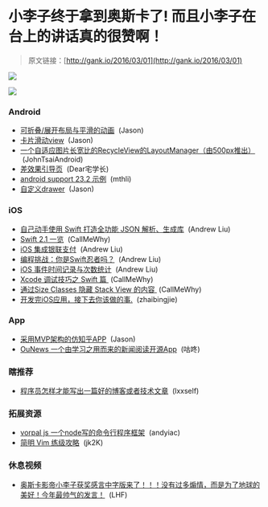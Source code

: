 # 小李子终于拿到奥斯卡了! 而且小李子在台上的讲话真的很赞啊！

> 原文链接：[http://gank.io/2016/03/01](http://gank.io/2016/03/01)

![](http://ww3.sinaimg.cn/large/610dc034jw1f1h8frm5dyj20go0got9o.jpg)

![](http://ww3.sinaimg.cn/large/7a8aed7bjw1f1h4f51wbcj20f00lddih.jpg)

### Android

* [可折叠/展开布局与平滑的动画](https://github.com/ubdc/CollapseLayout) &nbsp;(Jason)
* [卡片滑动view](https://github.com/flschweiger/SwipeStack) &nbsp;(Jason)
* [一个自适应图片长宽比的RecycleView的LayoutManager（由500px推出）](https://github.com/500px/greedo) &nbsp;(JohnTsaiAndroid)
* [差效果引导页](https://github.com/Cleveroad/slidingtutorial) &nbsp;(Dear宅学长)
* [android support 23.2 示例](https://github.com/liaohuqiu/android) &nbsp;(mthli)
* [自定义drawer](https://github.com/HeinrichReimer/material) &nbsp;(Jason)

### iOS

* [自己动手使用 Swift 打造全功能 JSON 解析、生成库](http://lvwenhan.com/ios/463.html?hmsr=toutiao.io&amp) &nbsp;(Andrew Liu)
* [Swift 2.1 一览](http://www.russbishop.net/swift) &nbsp;(CallMeWhy)
* [iOS 集成银联支付](http://www.jianshu.com/p/92d615f78509?utm_campaign=hugo&amp) &nbsp;(Andrew Liu)
* [编程挑战：你是Swift忍者吗？](http://www.swiftvip.cn/471.html) &nbsp;(Andrew Liu)
* [iOS 事件时间记录与次数统计](https://github.com/yourtion/EventLogger?hmsr=toutiao.io&amp) &nbsp;(Andrew Liu)
* [Xcode 调试技巧之 Swift 篇&nbsp;](http://ibcker.me/xcode) (CallMeWhy)
* [通过Size Classes 隐藏 Stack View 的内容&nbsp;](http://useyourloaf.com/blog/using) (CallMeWhy)
* [开发完iOS应用，接下去你该做的事.](http://www.bingjie.me/2016/01/24/AfteriOS.html) &nbsp;(zhaibingjie)

### App

* [采用MVP架构的仿知乎APP](https://github.com/fangx/ZhiHuMVP) &nbsp;(Jason)
* [OuNews 一个由学习之用而来的新闻阅读开源App](https://github.com/oubowu/OuNews) &nbsp;(咕咚)

### 瞎推荐

* [程序员怎样才能写出一篇好的博客或者技术文章](https://www.phodal.com/blog/programmer) &nbsp;(lxxself)

### 拓展资源

* [vorpal js 一个node写的命令行程序框架](https://github.com/dthree/vorpal) &nbsp;(andyiac)
* [简明 Vim 练级攻略](http://coolshell.cn/articles/5426.html?hmsr=toutiao.io&amp) &nbsp;(jk2K)

### 休息视频

* [奥斯卡影帝小李子获奖感言中字版来了！！！没有过多煽情，而是为了地球的美好！今年最帅气的发言！](http://weibo.com/p/230444b1c0849bd61a1853822c1a9d7bbd6cf8) &nbsp;(LHF)


